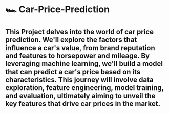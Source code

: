 # 🏎️ Car-Price-Prediction

## This Project delves into the world of car price prediction. We'll explore the factors that influence a car's value, from brand reputation and features to horsepower and mileage. By leveraging machine learning, we'll build a model that can predict a car's price based on its characteristics. This journey will involve data exploration, feature engineering, model training, and evaluation, ultimately aiming to unveil the key features that drive car prices in the market.
